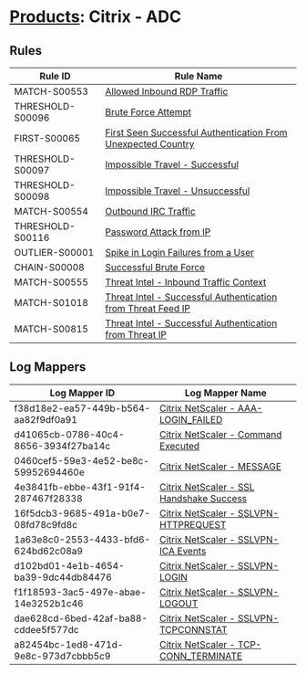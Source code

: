 # [Products](README.md): Citrix - ADC

## Rules

|Rule ID|Rule Name|
|----|----|
|MATCH-S00553|[Allowed Inbound RDP Traffic](../rules/MATCH-S00553.md)|
|THRESHOLD-S00096|[Brute Force Attempt](../rules/THRESHOLD-S00096.md)|
|FIRST-S00065|[First Seen Successful Authentication From Unexpected Country](../rules/FIRST-S00065.md)|
|THRESHOLD-S00097|[Impossible Travel - Successful](../rules/THRESHOLD-S00097.md)|
|THRESHOLD-S00098|[Impossible Travel - Unsuccessful](../rules/THRESHOLD-S00098.md)|
|MATCH-S00554|[Outbound IRC Traffic](../rules/MATCH-S00554.md)|
|THRESHOLD-S00116|[Password Attack from IP](../rules/THRESHOLD-S00116.md)|
|OUTLIER-S00001|[Spike in Login Failures from a User](../rules/OUTLIER-S00001.md)|
|CHAIN-S00008|[Successful Brute Force](../rules/CHAIN-S00008.md)|
|MATCH-S00555|[Threat Intel - Inbound Traffic Context](../rules/MATCH-S00555.md)|
|MATCH-S01018|[Threat Intel - Successful Authentication from Threat Feed IP](../rules/MATCH-S01018.md)|
|MATCH-S00815|[Threat Intel - Successful Authentication from Threat IP](../rules/MATCH-S00815.md)|


## Log Mappers

|Log Mapper ID|Log Mapper Name|
|----|----|
|f38d18e2-ea57-449b-b564-aa82f9df0a91|[Citrix NetScaler - AAA-LOGIN_FAILED](../mappings/f38d18e2-ea57-449b-b564-aa82f9df0a91.md)|
|d41065cb-0786-40c4-8656-3934f27ba14c|[Citrix NetScaler - Command Executed](../mappings/d41065cb-0786-40c4-8656-3934f27ba14c.md)|
|0460cef5-59e3-4e52-be8c-59952694460e|[Citrix NetScaler - MESSAGE](../mappings/0460cef5-59e3-4e52-be8c-59952694460e.md)|
|4e3841fb-ebbe-43f1-91f4-287467f28338|[Citrix NetScaler - SSL Handshake Success](../mappings/4e3841fb-ebbe-43f1-91f4-287467f28338.md)|
|16f5dcb3-9685-491a-b0e7-08fd78c9fd8c|[Citrix NetScaler - SSLVPN-HTTPREQUEST](../mappings/16f5dcb3-9685-491a-b0e7-08fd78c9fd8c.md)|
|1a63e8c0-2553-4433-bfd6-624bd62c08a9|[Citrix NetScaler - SSLVPN-ICA Events](../mappings/1a63e8c0-2553-4433-bfd6-624bd62c08a9.md)|
|d102bd01-4e1b-4654-ba39-9dc44db84476|[Citrix NetScaler - SSLVPN-LOGIN](../mappings/d102bd01-4e1b-4654-ba39-9dc44db84476.md)|
|f1f18593-3ac5-497e-abae-14e3252b1c46|[Citrix NetScaler - SSLVPN-LOGOUT](../mappings/f1f18593-3ac5-497e-abae-14e3252b1c46.md)|
|dae628cd-6bed-42af-ba88-cddee5f577dc|[Citrix NetScaler - SSLVPN-TCPCONNSTAT](../mappings/dae628cd-6bed-42af-ba88-cddee5f577dc.md)|
|a82454bc-1ed8-471d-9e8c-973d7cbbb5c9|[Citrix NetScaler - TCP-CONN_TERMINATE](../mappings/a82454bc-1ed8-471d-9e8c-973d7cbbb5c9.md)|


